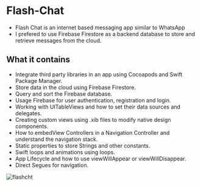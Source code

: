
# Flash-Chat

* Flash Chat is an internet based messaging app similar to WhatsApp
* I prefered to use Firebase Firestore  as a backend database to store and retrieve messages from the cloud. 

## What it contains 

* Integrate third party libraries in an app using Cocoapods and Swift Package Manager.
* Store data in the cloud using Firebase Firestore.
* Query and sort the Firebase database.
* Usage Firebase for user authentication, registration and login.
* Working with UITableViews and how to set their data sources and delegates.
* Creating custom views using .xib files to modify native design components.
* How to embedView Controllers in a Navigation Controller and understand the navigation stack.
* Static properties to store Strings and other constants.
* Swift loops and animations using loops.
* App Lifecycle and how to use viewWillAppear or viewWillDisappear.
* Direct Segues for navigation.

![flashcht](https://github.com/mesutgdk/FlashChat/assets/112901255/edcc3187-ebbd-4e92-a57e-98919da59257)

